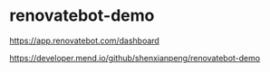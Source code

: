 # renovatebot-demo

https://app.renovatebot.com/dashboard

https://developer.mend.io/github/shenxianpeng/renovatebot-demo
